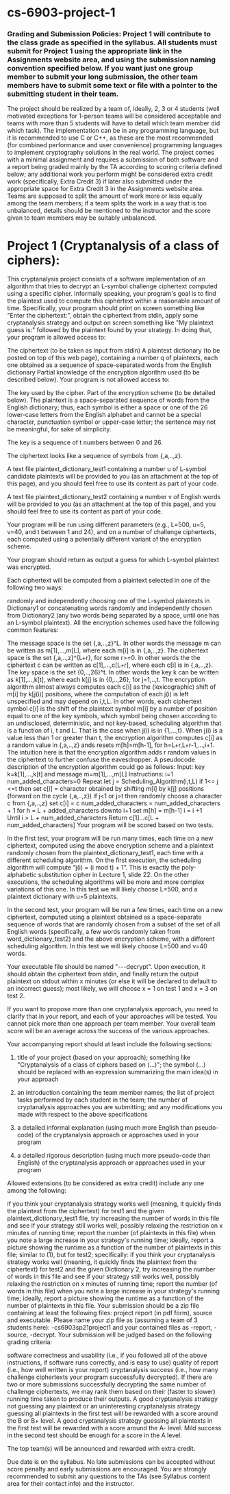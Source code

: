 # cs-6903-project-1

### Grading and Submission Policies: Project 1 will contribute to the class grade as specified in the syllabus. All students must submit for Project 1 using the appropriate link in the Assignments website area, and using the submission naming convention specified below. If you want just one group member to submit your long submission, the other team members have to submit some text or file with a pointer to the submitting student in their team.

The project should be realized by a team of, ideally, 2, 3 or 4 students (well motivated exceptions for 1-person teams will be considered acceptable and teams with more than 5 students will have to detail which team member did which task). The implementation can be in any programming language, but it is recommended to use C or C++, as these are the most recommended (for combined performance and user convenience) programming languages to implement cryptography solutions in the real world. The project comes with a minimal assignment and requires a submission of both software and a report being graded mainly by the TA according to scoring criteria defined below; any additional work you perform might be considered extra credit work (specifically, Extra Credit 3) if later also submitted under the appropriate space for Extra Credit 3 in the Assignments website area. Teams are supposed to split the amount of work more or less equally among the team members; if a team splits the work in a way that is too unbalanced, details should be mentioned to the instructor and the score given to team members may be suitably unbalanced.

# Project 1 (Cryptanalysis of a class of ciphers):

This cryptanalysis project consists of a software implementation of an algorithm that tries to decrypt an L-symbol challenge ciphertext computed using a specific cipher. Informally speaking, your program's goal is to find the plaintext used to compute this ciphertext within a reasonable amount of time. Specifically, your program should print on screen something like "Enter the ciphertext:", obtain the ciphertext from stdin, apply some cryptanalysis strategy and output on screen something like "My plaintext guess is:" followed by the plaintext found by your strategy. In doing that, your program is allowed access to:

The ciphertext (to be taken as input from stdin)
A plaintext dictionary (to be posted on top of this web page), containing a number q of plaintexts, each one obtained as a sequence of space-separated words from the English dictionary
Partial knowledge of the encryption algorithm used (to be described below).
Your program is not allowed access to:

The key used by the cipher.
Part of the encryption scheme (to be detailed below).
The plaintext is a space-separated sequence of words from the English dictionary; thus, each symbol is either a space or one of the 26 lower-case letters from the English alphabet and cannot be a special character, punctuation symbol or upper-case letter; the sentence may not be meaningful, for sake of simplicity.

The key is a sequence of t numbers between 0 and 26.  

The ciphertext looks like a sequence of symbols from {<space>,a,..,z}.

A text file plaintext_dictionary_test1 containing a number u of L-symbol candidate plaintexts will be provided to you (as an attachment at the top of this page), and you should feel free to use its content as part of your code.

A text file plaintext_dictionary_test2 containing a number v of English words will be provided to you (as an attachment at the top of this page), and you should feel free to use its content as part of your code.

Your program will be run using different parameters (e.g., L=500, u=5, v=40, and t between 1 and 24), and on a number of challenge ciphertexts, each computed using a potentially different variant of the encryption scheme.

Your program should return as output a guess for which L-symbol plaintext was encrypted.

Each ciphertext will be computed from a plaintext selected in one of the following two ways:

randomly and independently choosing one of the L-symbol plaintexts in Dictionary1 or
concatenating words randomly and independently chosen from Dictionary2 (any two words being separated by a space, until one has an L-symbol plaintext).
All the encryption schemes used have the following common features:

The message space is the set {<space>,a,..,z}^L. In other words the message m can be written as m[1],...,m[L], where each m[i] is in {<space>,a,..,z}.
The ciphertext space is the set {<space>,a,..,z}^{L+r}, for some r>=0. In other words the the ciphertext c can be written as c[1],...,c[L+r], where each c[i] is in {<space>,a,..,z}.
The key space is the set {0,..,26}^t. In other words the key k can be written as k[1],...,k[t], where each k[j] is in {0,..,26}, for j=1,..,t.
The encryption algorithm almost always computes each c[i] as the (lexicographic) shift of m[i] by k[j(i)] positions, where the computation of each j(i) is left unspecified and may depend on i,t,L. In other words, each ciphertext symbol c[i] is the shift of the plaintext symbol m[i] by a number of position equal to one of the key symbols, which symbol being chosen according to an undisclosed, deterministic, and not key-based, scheduling algorithm that is a function of i, t and L. That is the case when j(i) is in {1,…,t}. When j(i) is a value less than 1 or greater than t, the encryption algorithm computes c[i] as a random value in {<space>,a,..,z} ands resets m[h]=m[h-1], for h=L+r,L+r-1,...,i+1. The intuition here is that the encryption algorithm adds r random values in the ciphertext to further confuse the eavesdropper. A pseudocode description of the encryption algorithm could go as follows:
Input: key k=k[1],...,k[t] and message m=m[1],...,m[L]
Instructions:
i=1
num_added_characters=0
Repeat
let j = Scheduling_Algorithm(i,t,L)
if 1<= j <=t then set c[i] = character obtained by shifting m[i] by k[j] positions (forward on the cycle {<space>,a,..,z})
if j<1 or j>t then 
randomly choose a character c from {<space>,a,..,z}
set c[i] = c
num_added_characters = num_added_characters + 1
for h = L + added_characters downto i+1
set m[h] = m[h-1]
i = i +1   
Until i > L + num_added_characters
Return c[1]...c[L + num_added_characters]
Your program will be scored based on two tests.

In the first test, your program will be run many times, each time on a new ciphertext, computed using the above encryption scheme and a plaintext randomly chosen from the plaintext_dictionary_test1, each time with a different scheduling algorithm. On the first execution, the scheduling algorithm will compute “j(i) = (i mod t) + 1”. This is exactly the poly-alphabetic substitution cipher in Lecture 1, slide 22. On the other executions, the scheduling algorithms will be more and more complex variations of this one. In this test we will likely choose L=500, and a plaintext dictionary with u=5 plaintexts.

In the second test, your program will be run a few times, each time on a new ciphertext, computed using a plaintext obtained as a space-separate sequence of words that are randomly chosen from a subset of the set of all English words (specifically, a few words randomly taken from word_dictionary_test2) and the above encryption scheme, with a different scheduling algorithm. In this test we will likely choose L=500 and v=40 words.

Your executable file should be named "<last name1>-<last name2>-<last name3>-decrypt". Upon execution, it should obtain the ciphertext from stdin, and finally return the output plaintext on stdout within x minutes (or else it will be declared to default to an incorrect guess); most likely, we will choose x = 1 on test 1 and x = 3 on test 2.

If you want to propose more than one cryptanalysis approach, you need to clarify that in your report, and each of your approaches will be tested. You cannot pick more than one approach per team member. Your overall team score will be an average across the success of the various approaches.

Your accompanying report should at least include the following sections:

 1. title of your project (based on your approach); something like "Cryptanalysis of a class of ciphers based on (...)"; the symbol (...) should be replaced with an expression summarizing the main idea(s) in your approach

 2. an introduction containing the team member names; the list of project tasks performed by each student in the team; the number of cryptanalysis approaches you are submitting; and any modifications you made with respect to the above specifications

 3. a detailed informal explanation (using much more English than pseudo-code) of the cryptanalysis approach or approaches used in your program

 4. a detailed rigorous description (using much more pseudo-code than English) of the cryptanalysis approach or approaches used in your program

Allowed extensions (to be considered as extra credit) include any one among the following:

if you think your cryptanalysis strategy works well (meaning, it quickly finds the plaintext from the ciphertext) for test1 and the given plaintext_dictionary_test1 file, try increasing the number of words in this file and see if your strategy still works well, possibly relaxing the restriction on x minutes of running time; report the number (of plaintexts in this file) when you note a large increase in your strategy's running time; ideally, report a picture showing the runtime as a function of the number of plaintexts in this file;
similar to (1), but for test2; specifically: if you think your cryptanalysis strategy works well (meaning, it quickly finds the plaintext from the ciphertext) for test2 and the given Dictionary 2, try increasing the number of words in this file and see if your strategy still works well, possibly relaxing the restriction on x minutes of running time; report the number (of words in this file) when you note a large increase in your strategy's running time; ideally, report a picture showing the runtime as a function of the number of plaintexts in this file.
Your submission should be a zip file containing at least the following files: project report (in pdf form), source and executable. Please name your zip file as (assuming a team of 3 students here): <last-name1><last-name2><last-name3>-cs6903sp21project1 and your contained files as <last-name1><last-name2><last-name3>-report, <last-name1><last-name2><last-name3>-source, <last-name1><last-name2><last-name3>-decrypt. Your submission will be judged based on the following grading criteria:

software correctness and usability (i.e., if you followed all of the above instructions, if software runs correctly, and is easy to use)
quality of report (i.e., how well written is your report)
cryptanalysis success (i.e., how many challenge ciphertexts your program successfully decrypted). If there are two or more submissions successfully decrypting the same number of challenge ciphertexts, we may rank them based on their (faster to slower) running time taken to produce their outputs.
A good cryptanalysis strategy not guessing any plaintext or an uninteresting cryptanalysis strategy guessing all plaintexts in the first test will be rewarded with a score around the B or B+ level. A good cryptanalysis strategy guessing all plaintexts in the first test will be rewarded with a score around the A- level. Mild success in the second test should be enough for a score in the A level.

The top team(s) will be announced and rewarded with extra credit.

Due date is on the syllabus. No late submissions can be accepted without score penalty and early submissions are encouraged. You are strongly recommended to submit any questions to the TAs (see Syllabus content area for their contact info) and the instructor.

 
